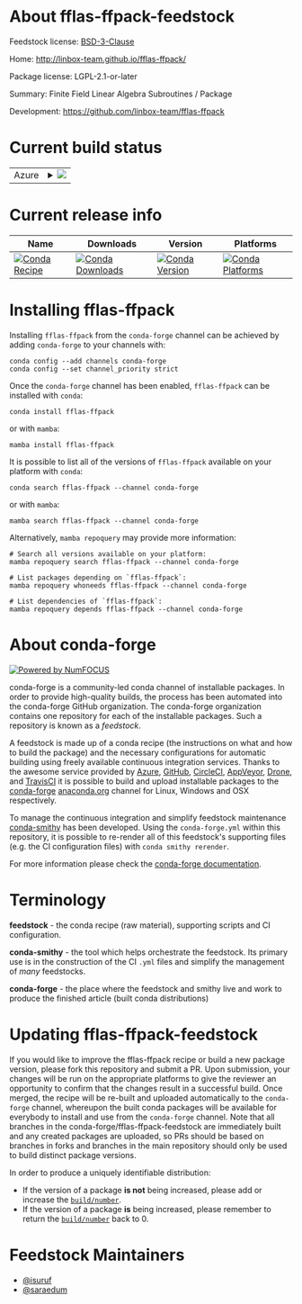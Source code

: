 About fflas-ffpack-feedstock
============================

Feedstock license: [BSD-3-Clause](https://github.com/conda-forge/fflas-ffpack-feedstock/blob/main/LICENSE.txt)

Home: http://linbox-team.github.io/fflas-ffpack/

Package license: LGPL-2.1-or-later

Summary: Finite Field Linear Algebra Subroutines / Package

Development: https://github.com/linbox-team/fflas-ffpack

Current build status
====================


<table>
    
  <tr>
    <td>Azure</td>
    <td>
      <details>
        <summary>
          <a href="https://dev.azure.com/conda-forge/feedstock-builds/_build/latest?definitionId=4495&branchName=main">
            <img src="https://dev.azure.com/conda-forge/feedstock-builds/_apis/build/status/fflas-ffpack-feedstock?branchName=main">
          </a>
        </summary>
        <table>
          <thead><tr><th>Variant</th><th>Status</th></tr></thead>
          <tbody><tr>
              <td>linux_64</td>
              <td>
                <a href="https://dev.azure.com/conda-forge/feedstock-builds/_build/latest?definitionId=4495&branchName=main">
                  <img src="https://dev.azure.com/conda-forge/feedstock-builds/_apis/build/status/fflas-ffpack-feedstock?branchName=main&jobName=linux&configuration=linux%20linux_64_" alt="variant">
                </a>
              </td>
            </tr><tr>
              <td>linux_aarch64</td>
              <td>
                <a href="https://dev.azure.com/conda-forge/feedstock-builds/_build/latest?definitionId=4495&branchName=main">
                  <img src="https://dev.azure.com/conda-forge/feedstock-builds/_apis/build/status/fflas-ffpack-feedstock?branchName=main&jobName=linux&configuration=linux%20linux_aarch64_" alt="variant">
                </a>
              </td>
            </tr><tr>
              <td>linux_ppc64le</td>
              <td>
                <a href="https://dev.azure.com/conda-forge/feedstock-builds/_build/latest?definitionId=4495&branchName=main">
                  <img src="https://dev.azure.com/conda-forge/feedstock-builds/_apis/build/status/fflas-ffpack-feedstock?branchName=main&jobName=linux&configuration=linux%20linux_ppc64le_" alt="variant">
                </a>
              </td>
            </tr><tr>
              <td>osx_64</td>
              <td>
                <a href="https://dev.azure.com/conda-forge/feedstock-builds/_build/latest?definitionId=4495&branchName=main">
                  <img src="https://dev.azure.com/conda-forge/feedstock-builds/_apis/build/status/fflas-ffpack-feedstock?branchName=main&jobName=osx&configuration=osx%20osx_64_" alt="variant">
                </a>
              </td>
            </tr><tr>
              <td>osx_arm64</td>
              <td>
                <a href="https://dev.azure.com/conda-forge/feedstock-builds/_build/latest?definitionId=4495&branchName=main">
                  <img src="https://dev.azure.com/conda-forge/feedstock-builds/_apis/build/status/fflas-ffpack-feedstock?branchName=main&jobName=osx&configuration=osx%20osx_arm64_" alt="variant">
                </a>
              </td>
            </tr>
          </tbody>
        </table>
      </details>
    </td>
  </tr>
</table>

Current release info
====================

| Name | Downloads | Version | Platforms |
| --- | --- | --- | --- |
| [![Conda Recipe](https://img.shields.io/badge/recipe-fflas--ffpack-green.svg)](https://anaconda.org/conda-forge/fflas-ffpack) | [![Conda Downloads](https://img.shields.io/conda/dn/conda-forge/fflas-ffpack.svg)](https://anaconda.org/conda-forge/fflas-ffpack) | [![Conda Version](https://img.shields.io/conda/vn/conda-forge/fflas-ffpack.svg)](https://anaconda.org/conda-forge/fflas-ffpack) | [![Conda Platforms](https://img.shields.io/conda/pn/conda-forge/fflas-ffpack.svg)](https://anaconda.org/conda-forge/fflas-ffpack) |

Installing fflas-ffpack
=======================

Installing `fflas-ffpack` from the `conda-forge` channel can be achieved by adding `conda-forge` to your channels with:

```
conda config --add channels conda-forge
conda config --set channel_priority strict
```

Once the `conda-forge` channel has been enabled, `fflas-ffpack` can be installed with `conda`:

```
conda install fflas-ffpack
```

or with `mamba`:

```
mamba install fflas-ffpack
```

It is possible to list all of the versions of `fflas-ffpack` available on your platform with `conda`:

```
conda search fflas-ffpack --channel conda-forge
```

or with `mamba`:

```
mamba search fflas-ffpack --channel conda-forge
```

Alternatively, `mamba repoquery` may provide more information:

```
# Search all versions available on your platform:
mamba repoquery search fflas-ffpack --channel conda-forge

# List packages depending on `fflas-ffpack`:
mamba repoquery whoneeds fflas-ffpack --channel conda-forge

# List dependencies of `fflas-ffpack`:
mamba repoquery depends fflas-ffpack --channel conda-forge
```


About conda-forge
=================

[![Powered by
NumFOCUS](https://img.shields.io/badge/powered%20by-NumFOCUS-orange.svg?style=flat&colorA=E1523D&colorB=007D8A)](https://numfocus.org)

conda-forge is a community-led conda channel of installable packages.
In order to provide high-quality builds, the process has been automated into the
conda-forge GitHub organization. The conda-forge organization contains one repository
for each of the installable packages. Such a repository is known as a *feedstock*.

A feedstock is made up of a conda recipe (the instructions on what and how to build
the package) and the necessary configurations for automatic building using freely
available continuous integration services. Thanks to the awesome service provided by
[Azure](https://azure.microsoft.com/en-us/services/devops/), [GitHub](https://github.com/),
[CircleCI](https://circleci.com/), [AppVeyor](https://www.appveyor.com/),
[Drone](https://cloud.drone.io/welcome), and [TravisCI](https://travis-ci.com/)
it is possible to build and upload installable packages to the
[conda-forge](https://anaconda.org/conda-forge) [anaconda.org](https://anaconda.org/)
channel for Linux, Windows and OSX respectively.

To manage the continuous integration and simplify feedstock maintenance
[conda-smithy](https://github.com/conda-forge/conda-smithy) has been developed.
Using the ``conda-forge.yml`` within this repository, it is possible to re-render all of
this feedstock's supporting files (e.g. the CI configuration files) with ``conda smithy rerender``.

For more information please check the [conda-forge documentation](https://conda-forge.org/docs/).

Terminology
===========

**feedstock** - the conda recipe (raw material), supporting scripts and CI configuration.

**conda-smithy** - the tool which helps orchestrate the feedstock.
                   Its primary use is in the construction of the CI ``.yml`` files
                   and simplify the management of *many* feedstocks.

**conda-forge** - the place where the feedstock and smithy live and work to
                  produce the finished article (built conda distributions)


Updating fflas-ffpack-feedstock
===============================

If you would like to improve the fflas-ffpack recipe or build a new
package version, please fork this repository and submit a PR. Upon submission,
your changes will be run on the appropriate platforms to give the reviewer an
opportunity to confirm that the changes result in a successful build. Once
merged, the recipe will be re-built and uploaded automatically to the
`conda-forge` channel, whereupon the built conda packages will be available for
everybody to install and use from the `conda-forge` channel.
Note that all branches in the conda-forge/fflas-ffpack-feedstock are
immediately built and any created packages are uploaded, so PRs should be based
on branches in forks and branches in the main repository should only be used to
build distinct package versions.

In order to produce a uniquely identifiable distribution:
 * If the version of a package **is not** being increased, please add or increase
   the [``build/number``](https://docs.conda.io/projects/conda-build/en/latest/resources/define-metadata.html#build-number-and-string).
 * If the version of a package **is** being increased, please remember to return
   the [``build/number``](https://docs.conda.io/projects/conda-build/en/latest/resources/define-metadata.html#build-number-and-string)
   back to 0.

Feedstock Maintainers
=====================

* [@isuruf](https://github.com/isuruf/)
* [@saraedum](https://github.com/saraedum/)

